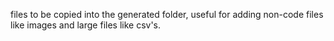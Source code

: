 files to be copied into the generated folder, useful for adding non-code files like images and large files like csv's.